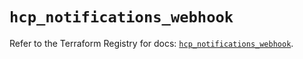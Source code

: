 # `hcp_notifications_webhook`

Refer to the Terraform Registry for docs: [`hcp_notifications_webhook`](https://registry.terraform.io/providers/hashicorp/hcp/0.109.0/docs/resources/notifications_webhook).
